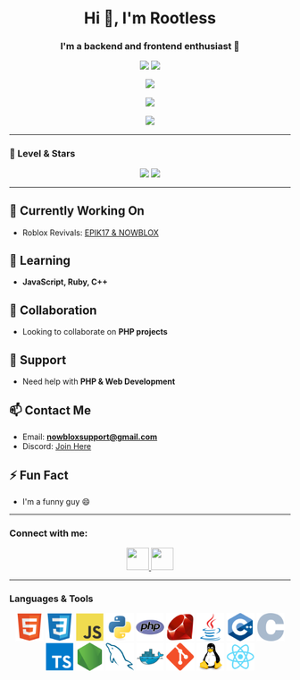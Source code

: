 <h1 align="center">Hi 👋, I'm Rootless</h1>
<h3 align="center">I'm a backend and frontend enthusiast 🚀</h3>

<p align="center">
  <img src="https://github-readme-stats.vercel.app/api?username=trapzofficial&show_icons=true&theme=radical&count_private=true" />
  <img src="https://github-readme-streak-stats.herokuapp.com/?user=trapzofficial&theme=radical" />
</p>

<p align="center">
  <img src="https://github-readme-stats.vercel.app/api/top-langs/?username=trapzofficial&layout=compact&theme=radical&langs_count=16" />
</p>

<p align="center">
  <img src="https://komarev.com/ghpvc/?username=trapzofficial&label=Profile%20views&color=0e75b6&style=flat" />
</p>

<p align="center">
  <a href="https://github.com/ryo-ma/github-profile-trophy">
    <img src="https://github-profile-trophy.vercel.app/?username=trapzofficial" />
  </a>
</p>

---

### 🚀 Level & Stars
<p align="center">
  <img src="https://img.shields.io/badge/Level-15-brightgreen?style=for-the-badge&logo=github"/>
  <img src="https://img.shields.io/github/stars/trapzofficial?style=for-the-badge&label=Total%20Stars&logo=star"/>
</p>

---

## 🔭 Currently Working On
- Roblox Revivals: [EPIK17 & NOWBLOX](https://www.nwblox.xyz/)

## 🌱 Learning
- **JavaScript, Ruby, C++**

## 👯 Collaboration
- Looking to collaborate on **PHP projects**

## 🤝 Support
- Need help with **PHP & Web Development**

## 📫 Contact Me
- Email: **nowbloxsupport@gmail.com**
- Discord: [Join Here](https://discord.gg/m47U3JXW)

## ⚡ Fun Fact
- I'm a funny guy 😄

---

### Connect with me:
<p align="center">
  <a href="https://www.youtube.com/@nowblx" target="_blank">
    <img src="https://raw.githubusercontent.com/rahuldkjain/github-profile-readme-generator/master/src/images/icons/Social/youtube.svg" width="40" height="40"/>
  </a>
  <a href="https://discord.gg/m47U3JXW" target="_blank">
    <img src="https://raw.githubusercontent.com/rahuldkjain/github-profile-readme-generator/master/src/images/icons/Social/discord.svg" width="40" height="40"/>
  </a>
</p>

---

### Languages & Tools
<p align="center">
  <img src="https://raw.githubusercontent.com/devicons/devicon/master/icons/html5/html5-original.svg" width="50" height="50" title="HTML5"/>
  <img src="https://raw.githubusercontent.com/devicons/devicon/master/icons/css3/css3-original.svg" width="50" height="50" title="CSS3"/>
  <img src="https://raw.githubusercontent.com/devicons/devicon/master/icons/javascript/javascript-original.svg" width="50" height="50" title="JavaScript"/>
  <img src="https://raw.githubusercontent.com/devicons/devicon/master/icons/python/python-original.svg" width="50" height="50" title="Python"/>
  <img src="https://raw.githubusercontent.com/devicons/devicon/master/icons/php/php-original.svg" width="50" height="50" title="PHP"/>
  <img src="https://raw.githubusercontent.com/devicons/devicon/master/icons/ruby/ruby-original.svg" width="50" height="50" title="Ruby"/>
  <img src="https://raw.githubusercontent.com/devicons/devicon/master/icons/java/java-original.svg" width="50" height="50" title="Java"/>
  <img src="https://raw.githubusercontent.com/devicons/devicon/master/icons/cplusplus/cplusplus-original.svg" width="50" height="50" title="C++"/>
  <img src="https://raw.githubusercontent.com/devicons/devicon/master/icons/c/c-original.svg" width="50" height="50" title="C"/>
  <img src="https://raw.githubusercontent.com/devicons/devicon/master/icons/typescript/typescript-original.svg" width="50" height="50" title="TypeScript"/>
  <img src="https://raw.githubusercontent.com/devicons/devicon/master/icons/nodejs/nodejs-original.svg" width="50" height="50" title="Node.js"/>
  <img src="https://raw.githubusercontent.com/devicons/devicon/master/icons/mysql/mysql-original.svg" width="50" height="50" title="MySQL"/>
  <img src="https://raw.githubusercontent.com/devicons/devicon/master/icons/docker/docker-original.svg" width="50" height="50" title="Docker"/>
  <img src="https://raw.githubusercontent.com/devicons/devicon/master/icons/git/git-original.svg" width="50" height="50" title="Git"/>
  <img src="https://raw.githubusercontent.com/devicons/devicon/master/icons/linux/linux-original.svg" width="50" height="50" title="Linux"/>
  <img src="https://raw.githubusercontent.com/devicons/devicon/master/icons/react/react-original.svg" width="50" height="50" title="React"/>
</p>
